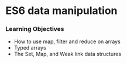 # ES6 data manipulation

### Learning Objectives

- How to use map, filter and reduce on arrays
- Typed arrays
- The Set, Map, and Weak link data structures

